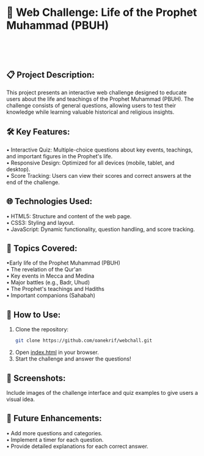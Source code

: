 # 🌟 Web Challenge: Life of the Prophet Muhammad (PBUH) </br></br></br>
<!-- PBUH: Peace Be Upon Him, which means Salla Allah Alayh wa Sallam-->

## 📋 Project Description:
This project presents an interactive web challenge designed to educate users about the life and teachings of the Prophet Muhammad (PBUH). The challenge consists of general questions, allowing users to test their knowledge while learning valuable historical and religious insights.</br>

## 🛠️ Key Features:
• Interactive Quiz: Multiple-choice questions about key events, teachings, and important figures in the Prophet's life.</br>
• Responsive Design: Optimized for all devices (mobile, tablet, and desktop).</br>
• Score Tracking: Users can view their scores and correct answers at the end of the challenge.</br>

## 🌐 Technologies Used:
• HTML5: Structure and content of the web page.</br>
• CSS3: Styling and layout.</br>
• JavaScript: Dynamic functionality, question handling, and score tracking.</br>

## 📜 Topics Covered:
•Early life of the Prophet Muhammad (PBUH)</br>
• The revelation of the Qur'an</br>
• Key events in Mecca and Medina</br>
• Major battles (e.g., Badr, Uhud)</br>
• The Prophet's teachings and Hadiths</br>
• Important companions (Sahabah)</br>

## 🚀 **How to Use:**
1. Clone the repository:
   ```bash
   git clone https://github.com/oanekrif/webchall.git
2. Open [index.html](https://oanekrif.github.io/navbar/) in your browser.
3. Start the challenge and answer the questions!

## 📸 Screenshots:
Include images of the challenge interface and quiz examples to give users a visual idea.</br>

## 🎯 Future Enhancements:
• Add more questions and categories.</br>
• Implement a timer for each question.</br>
• Provide detailed explanations for each correct answer.</br>
